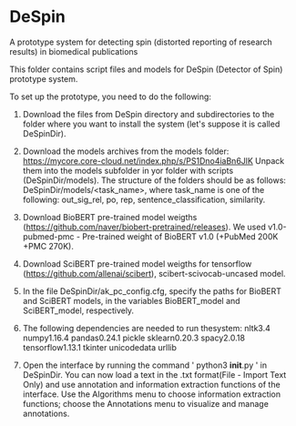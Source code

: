 # DeSpin
A prototype system for detecting spin (distorted reporting of research results) in biomedical publications

This folder contains script files and models for DeSpin (Detector of Spin) prototype system.

To set up the prototype, you need to do the following:
1) Download the files from DeSpin directory and subdirectories to the folder where you want to install the system (let's suppose it is called DeSpinDir).
2) Download the models archives from the models folder:
https://mycore.core-cloud.net/index.php/s/PS1Dno4iaBn6JlK
Unpack them into the models subfolder in yor folder with scripts (DeSpinDir/models). The structure of the folders should be as follows:
DeSpinDir/models/<task_name>, where task_name is one of the following: out_sig_rel, po, rep, sentence_classification, similarity.
3) Download BioBERT pre-trained model weigths (https://github.com/naver/biobert-pretrained/releases). We used v1.0-pubmed-pmc - Pre-trained weight of BioBERT v1.0 (+PubMed 200K +PMC 270K).
4) Download SciBERT pre-trained model weigths for tensorflow (https://github.com/allenai/scibert), scibert-scivocab-uncased model.
5) In the file DeSpinDir/ak_pc_config.cfg, specify the paths for BioBERT and SciBERT models, in the variables BioBERT_model and SciBERT_model, respectively.
6) The following dependencies are needed to run thesystem:
nltk3.4
numpy1.16.4
pandas0.24.1
pickle
sklearn0.20.3
spacy2.0.18
tensorflow1.13.1
tkinter
unicodedata
urllib

7) Open the interface by running the command ' python3 __init__.py ' in DeSpinDir. You can now load a text in the .txt format(File - Import Text Only) and use annotation and information extraction functions of the interface. Use the Algorithms menu to choose information extraction functions; choose the Annotations menu to visualize and manage annotations.
